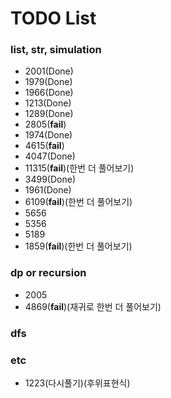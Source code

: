 # TODO List

### list, str, simulation
- 2001(Done)
- 1979(Done)
- 1966(Done)
- 1213(Done)
- 1289(Done)
- 2805(**fail**)
- 1974(Done)
- 4615(**fail**)
- 4047(Done)
- 11315(**fail**)(한번 더 풀어보기)
- 3499(Done)
- 1961(Done)
- 6109(**fail**)(한번 더 풀어보기)
- 5656
- 5356
- 5189
- 1859(**fail**)(한번 더 풀어보기)

### dp or recursion
- 2005
- 4869(**fail**)(재귀로 한번 더 풀어보기)

### dfs

### etc
- 1223(다시풀기)(후위표현식)